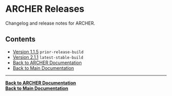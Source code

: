 # ARCHER Releases

Changelog and release notes for ARCHER.

## Contents


- [Version 1.1.5](./Versions/ARCHER-1.1.5/1.1.5.md) `prior-release-build`
- [Version 2.1.1](./Versions/ARCHER-2.1.1/2.1.1.md) `latest-stable-build`
- [Back to ARCHER Documentation](../ARCHER.md)
- [Back to Main Documentation](../../README.md)




---

**[Back to ARCHER Documentation](../ARCHER.md)**  
**[Back to Main Documentation](../../README.md)**
